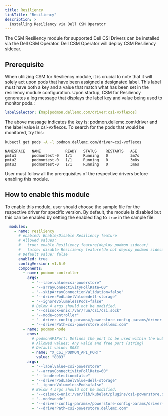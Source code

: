 ```yaml
---
title: Resiliency
linkTitle: "Resiliency"
description: >
  Installing Resiliency via Dell CSM Operator
---
```


The CSM Resiliency module for supported Dell CSI Drivers can be installed via the Dell CSM Operator. Dell CSM Operator will deploy CSM Resiliency sidecar.

## Prerequisite

When utilizing CSM for Resiliency module, it is crucial to note that it will solely act upon pods that have been assigned a designated label. This label must have both a key and a value that match what has been set in the resiliency module configuration. Upon startup, CSM for Resiliency generates a log message that displays the label key and value being used to monitor pods.:

 ```yaml
 labelSelector: {map[podmon.dellemc.com/driver:csi-vxflexos]
 ```
 The above message indicates the key is: podmon.dellemc.com/driver and the label value is csi-vxflexos. To search for the pods that would be monitored, try this:
 ```bash
 kubectl get pods -A -l podmon.dellemc.com/driver=csi-vxflexos
```
```
NAMESPACE   NAME           READY   STATUS    RESTARTS   AGE
pmtu1       podmontest-0   1/1     Running   0          3m7s
pmtu2       podmontest-0   1/1     Running   0          3m8s
pmtu3       podmontest-0   1/1     Running   0          3m6s
 ```

 User must follow all the prerequisites of the respective drivers before enabling this module.

## How to enable this module

To enable this module, user should choose the sample file for the respective driver for specific version. By default, the module is disabled but this can be enabled by setting the enabled flag to `true` in the sample file.

```yaml
  modules:
    - name: resiliency
      # enabled: Enable/Disable Resiliency feature
      # Allowed values:
      #   true: enable Resiliency feature(deploy podmon sidecar)
      #   false: disable Resiliency feature(do not deploy podmon sidecar)
      # Default value: false
      enabled: true
      configVersion: v1.6.0
      components:
        - name: podmon-controller
          args:
            - "--labelvalue=csi-powerstore"
            - "--arrayConnectivityPollRate=60"
            - "--skipArrayConnectionValidation=false"
            - "--driverPodLabelValue=dell-storage"
            - "--ignoreVolumelessPods=false"
            # Below 4 args should not be modified.
            - "--csisock=unix:/var/run/csi/csi.sock"
            - "--mode=controller"
            - "--driver-config-params=/powerstore-config-params/driver-config-params.yaml"
            - "--driverPath=csi-powerstore.dellemc.com"
        - name: podmon-node
          envs:
            # podmonAPIPort: Defines the port to be used within the kubernetes cluster
            # Allowed values: Any valid and free port (string)
            # Default value: 8083
            - name: "X_CSI_PODMON_API_PORT"
              value: "8083"
          args:
            - "--labelvalue=csi-powerstore"
            - "--arrayConnectivityPollRate=60"
            - "--leaderelection=false"
            - "--driverPodLabelValue=dell-storage"
            - "--ignoreVolumelessPods=false"
            # Below 4 args should not be modified.
            - "--csisock=unix:/var/lib/kubelet/plugins/csi-powerstore.dellemc.com/csi_sock"
            - "--mode=node"
            - "--driver-config-params=/powerstore-config-params/driver-config-params.yaml"
            - "--driverPath=csi-powerstore.dellemc.com"
```